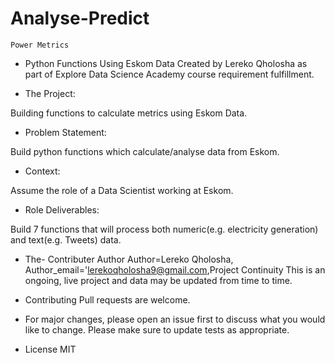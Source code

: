 # Analyse-Predict

`Power Metrics`

- Python Functions Using Eskom Data Created by Lereko Qholosha as part of Explore Data Science Academy course requirement fulfillment. 


- The Project:
 
Building functions to calculate metrics using Eskom Data. 


- Problem Statement: 

Build python functions which calculate/analyse data from Eskom.  


- Context: 

Assume the role of a Data Scientist working at Eskom. 


- Role Deliverables: 

Build 7 functions that will process both numeric(e.g. electricity generation) and text(e.g. Tweets) data.

- The- Contributer Author Author=Lereko Qholosha, Author_email='lerekoqholosha9@gmail.com,Project Continuity This is an ongoing, live project and data may be updated from time to time. 
 
-   Contributing Pull requests are welcome.


- For major changes, please open an issue first to discuss what you would like to change.  Please make sure to update tests as appropriate. 

-   License MIT
